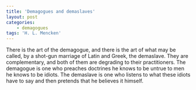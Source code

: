 ```yaml
---
title: 'Demagogues and demaslaves'
layout: post
categories:
    - demagogues
tags: 'H. L. Mencken'
---
```


There is the art of the demagogue, and there is the art of what may be called, by a shot-gun marriage of Latin and Greek, the demaslave. They are complementary, and both of them are degrading to their practitioners. The demagogue is one who preaches doctrines he knows to be untrue to men he knows to be idiots. The demaslave is one who listens to what these idiots have to say and then pretends that he believes it himself.